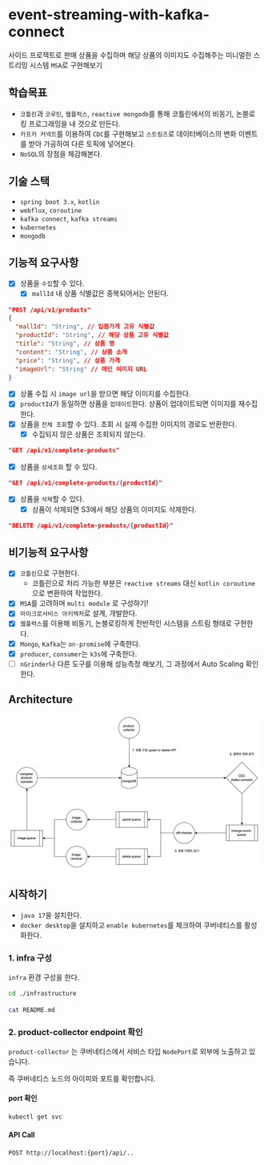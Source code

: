 # event-streaming-with-kafka-connect
사이드 프로젝트로 판매 상품을 수집하며 해당 상품의 이미지도 수집해주는 미니멀한 스트리밍 시스템 `MSA`로 구현해보기


## 학습목표
* `코틀린`과 `코루틴`, `웹플럭스`, `reactive mongodb`를 통해 코틀린에서의 비동기, 논블로킹 프로그래밍을 내 것으로 만든다.
* `카프카 커넥트`를 이용하여 `CDC`를 구현해보고 `스트림즈`로 데이터베이스의 변화 이벤트를 받아 가공하여 다른 토픽에 넣어본다.
* `NoSQL`의 장점을 체감해본다.


## 기술 스택
* `spring boot 3.x`, `kotlin`
* `webflux`, `coroutine`
* `kafka connect`, `kafka streams`
* `kubernetes`
* `mongodb`

## 기능적 요구사항
* [X] 상품을 `수집`할 수 있다. 
  * [X] `mallId` 내 상품 식별값은 중복되어서는 안된다.
``` json
"POST /api/v1/products"
{
  "mallId": "String", // 입점가게 고유 식별값
  "productId": "String", // 해당 상품 고유 식별값
  "title": "String", // 상품 명
  "content": "String", // 상품 소개
  "price": "String", // 상품 가격
  "imageUrl": "String" // 메인 이미지 URL
}
```
* [X] 상품 수집 시 `image url`을 받으면 해당 이미지를 수집한다.
* [X] `productId`가 동일하면 상품을 `업데이트`한다. 상품이 업데이트되면 이미지를 재수집한다.
* [X] 상품을 `전체 조회`할 수 있다. 조회 시 실제 수집한 이미지의 경로도 반환한다. 
  * [X] 수집되지 않은 상품은 조회되지 않는다.
```json
"GET /api/v1/complete-products"
```
* [X] 상품을 `상세조회` 할 수 있다.
```json
"GET /api/v1/complete-products/{productId}"
```
* [X] 상품을 `삭제`할 수 있다.
  * [X] 상품이 삭제되면 S3에서 해당 상품의 이미지도 삭제한다.
```json
"DELETE /api/v1/complete-products/{productId}"
```

## 비기능적 요구사항
* [X] `코틀린`으로 구현한다. 
  * 코틀린으로 처리 가능한 부분은 `reactive streams` 대신 `kotlin coroutine`으로 변환하여 작업한다.
* [X] `MSA`를 고려하며 `multi module` 로 구성하기!
* [X] `마이크로서비스 아키텍처`로 설계, 개발한다.
* [X] `웹플럭스`를 이용해 비동기, 논블로킹하게 전반적인 시스템을 스트림 형태로 구현한다.
* [X] `Mongo`, `Kafka`는 `on-promise`에 구축한다.
* [X] `producer`, `consumer`는 `k3s`에 구축한다.
* [ ] `nGrinder`나 다른 도구를 이용해 성능측정 해보기, 그 과정에서 Auto Scaling 확인한다.

## Architecture
![architecture](./repository-docs/architecture.png)

## 시작하기
* `java 17`을 설치한다.
* `docker desktop`을 설치하고 `enable kubernetes`를 체크하여 쿠버네티스를 활성화한다.

### 1. infra 구성
`infra` 환경 구성을 한다.
```bash
cd ./infrastructure

cat README.md
```

### 2. product-collector endpoint 확인
`product-collector` 는 쿠버네티스에서 서비스 타입 `NodePort`로 외부에 노출하고 있습니다.

즉 쿠버네티스 노드의 아이피와 포트를 확인합니다.

#### port 확인
```bash
kubectl get svc
```

#### API Call
```agsl
POST http://localhost:{port}/api/..
```